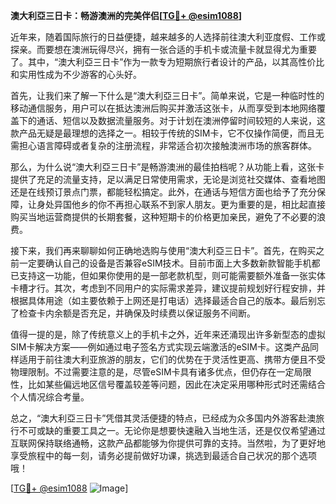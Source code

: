 **澳大利亞三日卡：畅游澳洲的完美伴侣[[TG💪+ @esim1088](https://t.me/s/esim1088)]**

近年来，随着国际旅行的日益便捷，越来越多的人选择前往澳大利亚度假、工作或探亲。而要想在澳洲玩得尽兴，拥有一张合适的手机卡或流量卡就显得尤为重要了。其中，“澳大利亞三日卡”作为一款专为短期旅行者设计的产品，以其高性价比和实用性成为不少游客的心头好。

首先，让我们来了解一下什么是“澳大利亞三日卡”。简单来说，它是一种临时性的移动通信服务，用户可以在抵达澳洲后购买并激活这张卡，从而享受到本地网络覆盖下的通话、短信以及数据流量服务。对于计划在澳洲停留时间较短的人来说，这款产品无疑是最理想的选择之一。相较于传统的SIM卡，它不仅操作简便，而且无需担心语言障碍或者复杂的注册流程，非常适合初次接触澳洲市场的旅客群体。

那么，为什么说“澳大利亞三日卡”是畅游澳洲的最佳拍档呢？从功能上看，这张卡提供了充足的流量支持，足以满足日常使用需求，无论是浏览社交媒体、查看地图还是在线预订景点门票，都能轻松搞定。此外，在通话与短信方面也给予了充分保障，让身处异国他乡的你不再担心联系不到家人朋友。更为重要的是，相比起直接购买当地运营商提供的长期套餐，这种短期卡的价格更加亲民，避免了不必要的浪费。

接下来，我们再来聊聊如何正确地选购与使用“澳大利亞三日卡”。首先，在购买之前一定要确认自己的设备是否兼容eSIM技术。目前市面上大多数新款智能手机都已支持这一功能，但如果你使用的是一部老款机型，则可能需要额外准备一张实体卡槽才行。其次，考虑到不同用户的实际需求差异，建议提前规划好行程安排，并根据具体用途（如主要依赖于上网还是打电话）选择最适合自己的版本。最后别忘了检查卡内余额是否充足，并确保及时续费以保证服务不间断。

值得一提的是，除了传统意义上的手机卡之外，近年来还涌现出许多新型态的虚拟SIM卡解决方案——例如通过电子签名方式实现云端激活的eSIM卡。这类产品同样适用于前往澳大利亚旅游的朋友，它们的优势在于灵活性更高、携带方便且不受物理限制。不过需要注意的是，尽管eSIM卡具有诸多优点，但仍存在一定局限性，比如某些偏远地区信号覆盖较差等问题，因此在决定采用哪种形式时还需结合个人情况综合考量。

总之，“澳大利亞三日卡”凭借其灵活便捷的特点，已经成为众多国内外游客赴澳旅行不可或缺的重要工具之一。无论你是想要快速融入当地生活，还是仅仅希望通过互联网保持联络通畅，这款产品都能够为你提供可靠的支持。当然啦，为了更好地享受旅程中的每一刻，请务必提前做好功课，挑选到最适合自己状况的那个选项哦！

[[TG💪+ @esim1088](https://t.me/s/esim1088) ![Image](https://i.postimg.cc/4NQfJmqS/Snipaste-2025-05-13-00-14-12.png)]